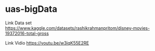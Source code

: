 # uas-bigData

Link Data set
https://www.kaggle.com/datasets/rashikrahmanpritom/disney-movies-19372016-total-gross

Link Vidio
https://youtu.be/w3iqK55E2RE
